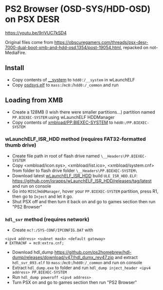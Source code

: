 # PS2 Browser (OSD-SYS/HDD-OSD) on PSX DESR

<https://youtu.be/9riVUC7kSD4>

Original files come from <https://obscuregamers.com/threads/psx-desr-7000-dual-boot-xmb-and-hdd-osd.1354/post-19054.html>, repacked on not-MediaFire.

## Install

- Copy contents of [__system](__system) to `hdd0:/__system` in wLaunchELF
- Copy [osdsys.elf](osdsys.elf) to `mass:`/`mc0:`/`hdd0:/_common` and run

## Loading from XMB

- Create a 128MB (I wish there were smaller partitions...) partition named `PP.BIEXEC-SYSTEM` using wLaunchELF HDDManager
- Copy contents of [xmbload/PP.BIEXEC-SYSTEM](xmbload/PP.BIEXEC-SYSTEM) to `hdd0:/PP.BIEXEC-SYSTEM`

### wLaunchELF_ISR_HDD method (requires FAT32-formatted thumb drive)

- Create file path in root of flash drive named `\__Headers\PP.BIEXEC-SYSTEM`
- Copy <xmbload/icon.sys>, <xmbload/list.ico>, <xmbload/system.cnf> from <xmbload> folder to flash drive folder `\__Headers\PP.BIEXEC-SYSTEM\`
- Download latest [wLaunchELF_ISR_HDD](https://github.com/israpps/wLaunchELF_ISR_HDD) build `ULE_ISR_HDD.ELF`: <https://github.com/israpps/wLaunchELF_ISR_HDD/releases/tag/latest> and run on console
- Go into `MISC`/`HddManager`, hover your `PP.BIEXEC-SYSTEM` partition, press R1, then go to `Inject` and let it go.
- Shut PSX off and then turn it back on and go to games section then run "PS2 Browser"

### `hdl_svr` method (requires network)
- Create `mc?:/SYS-CONF/IPCONFIG.DAT` with
```
<ipv4 address> <subnet mask> <default gateway>
# EXTRACNF = mc0:extra.cnf;
```
- Download hdl_dump <https://github.com/ps2homebrew/hdl-dump/releases/download/v47/hdl_dumx_rev47.zip> and extract `hdl_svr_093.elf` to `mass:`/`mc0:`/`hdd0:/_common` and run on console
- Extract `hdl_dump.exe` to <xmbload> folder and run `hdl_dump inject_header <ipv4 address> PP.BIEXEC-SYSTEM`
- Run `hdl_dump poweroff <ipv4 address>`
- Turn PSX on and go to games section then run "PS2 Browser"
